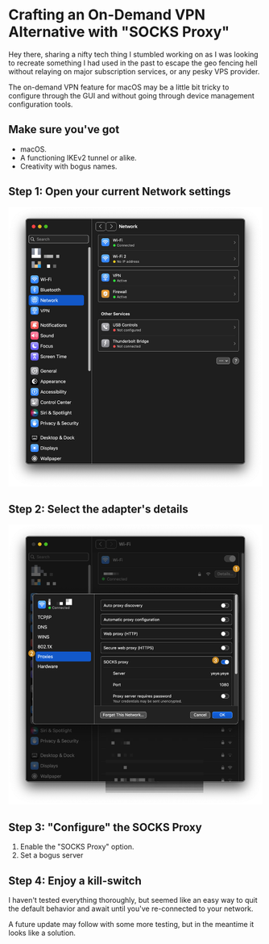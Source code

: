 # Crafting an On-Demand VPN Alternative with "SOCKS Proxy"

Hey there, sharing a nifty tech thing I stumbled working on as I was looking to recreate something I had used in the past to escape the geo fencing hell without relaying on major subscription services, or any pesky VPS provider. 

The on-demand VPN feature for macOS may be a little bit tricky to configure through the GUI and without going through device management configuration tools.

## Make sure you've got

- macOS.
- A functioning IKEv2 tunnel or alike.
- Creativity with bogus names.

## Step 1: Open your current Network settings

![Alt text](./img/image.png)

## Step 2: Select the adapter's details

![Alt text](./img/image-1.png)

## Step 3: "Configure" the SOCKS Proxy

1. Enable the "SOCKS Proxy" option.
2. Set a bogus server

## Step 4: Enjoy a kill-switch

I haven't tested everything thoroughly, but seemed like an easy way to quit the default behavior and await until you've re-connected to your network.

A future update may follow with some more testing, but in the meantime it looks like a solution.